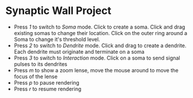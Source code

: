 # Synaptic Wall Project

* Press *1* to switch to _Soma_ mode. Click to create a soma. Click and drag existing somas to change their location. Click on the outer ring around a Soma to change it's threshold level. 
* Press *2* to switch to _Dendrite_ mode. Click and drag to create a dendrite. Each dendrite must originate and terminate on a soma
* Press *3* to switch to _Interaction_ mode. Click on a soma to send signal pulses to its dendrites
* Press *m* to show a zoom lense, move the mouse around to move the focus of the lense
* Press *p* to pause rendering
* Press *r* to resume rendering